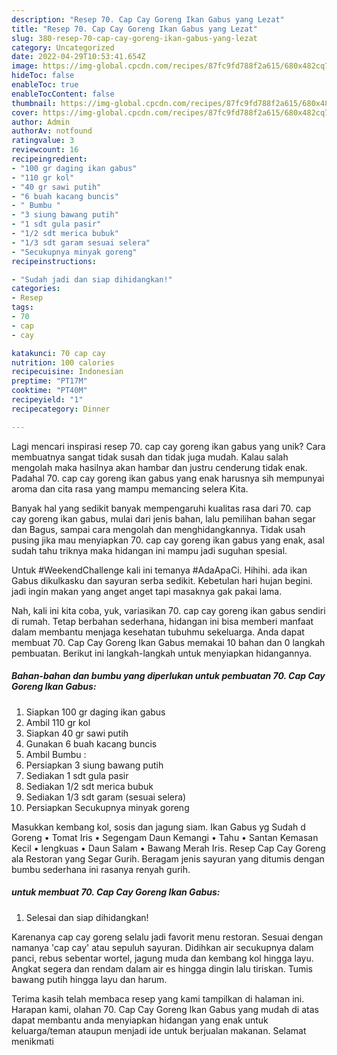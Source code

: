 ```yaml
---
description: "Resep 70. Cap Cay Goreng Ikan Gabus yang Lezat"
title: "Resep 70. Cap Cay Goreng Ikan Gabus yang Lezat"
slug: 380-resep-70-cap-cay-goreng-ikan-gabus-yang-lezat
category: Uncategorized
date: 2022-04-29T10:53:41.654Z
image: https://img-global.cpcdn.com/recipes/87fc9fd788f2a615/680x482cq70/70-cap-cay-goreng-ikan-gabus-foto-resep-utama.jpg
hideToc: false
enableToc: true
enableTocContent: false
thumbnail: https://img-global.cpcdn.com/recipes/87fc9fd788f2a615/680x482cq70/70-cap-cay-goreng-ikan-gabus-foto-resep-utama.jpg
cover: https://img-global.cpcdn.com/recipes/87fc9fd788f2a615/680x482cq70/70-cap-cay-goreng-ikan-gabus-foto-resep-utama.jpg
author: Admin
authorAv: notfound
ratingvalue: 3
reviewcount: 16
recipeingredient:
- "100 gr daging ikan gabus"
- "110 gr kol"
- "40 gr sawi putih"
- "6 buah kacang buncis"
- " Bumbu "
- "3 siung bawang putih"
- "1 sdt gula pasir"
- "1/2 sdt merica bubuk"
- "1/3 sdt garam sesuai selera"
- "Secukupnya minyak goreng"
recipeinstructions:

- "Sudah jadi dan siap dihidangkan!"
categories:
- Resep
tags:
- 70
- cap
- cay

katakunci: 70 cap cay 
nutrition: 100 calories
recipecuisine: Indonesian
preptime: "PT17M"
cooktime: "PT40M"
recipeyield: "1"
recipecategory: Dinner

---
```





Lagi mencari inspirasi resep 70. cap cay goreng ikan gabus yang unik? Cara membuatnya sangat tidak susah dan tidak juga mudah. Kalau salah mengolah maka hasilnya akan hambar dan justru cenderung tidak enak. Padahal 70. cap cay goreng ikan gabus yang enak harusnya sih mempunyai aroma dan cita rasa yang mampu memancing selera Kita.





Banyak hal yang sedikit banyak mempengaruhi kualitas rasa dari 70. cap cay goreng ikan gabus, mulai dari jenis bahan, lalu pemilihan bahan segar dan Bagus, sampai cara mengolah dan menghidangkannya. Tidak usah pusing jika mau menyiapkan 70. cap cay goreng ikan gabus yang enak,      asal sudah tahu triknya maka hidangan ini mampu jadi suguhan spesial.














Untuk #WeekendChallenge kali ini temanya #AdaApaCi. Hihihi. ada ikan Gabus dikulkasku dan sayuran serba sedikit. Kebetulan hari hujan begini. jadi ingin makan yang anget anget tapi masaknya gak pakai lama.






Nah, kali ini kita coba, yuk, variasikan 70. cap cay goreng ikan gabus sendiri di rumah. Tetap berbahan sederhana, hidangan ini bisa memberi manfaat dalam membantu menjaga kesehatan tubuhmu sekeluarga. Anda dapat membuat 70. Cap Cay Goreng Ikan Gabus memakai 10 bahan dan 0 langkah pembuatan. Berikut ini langkah-langkah untuk menyiapkan hidangannya.

<!--inarticleads1-->

##### Bahan-bahan dan bumbu yang diperlukan untuk pembuatan 70. Cap Cay Goreng Ikan Gabus:

1. Siapkan 100 gr daging ikan gabus
1. Ambil 110 gr kol
1. Siapkan 40 gr sawi putih
1. Gunakan 6 buah kacang buncis
1. Ambil  Bumbu :
1. Persiapkan 3 siung bawang putih
1. Sediakan 1 sdt gula pasir
1. Sediakan 1/2 sdt merica bubuk
1. Sediakan 1/3 sdt garam (sesuai selera)
1. Persiapkan Secukupnya minyak goreng


Masukkan kembang kol, sosis dan jagung siam. Ikan Gabus yg Sudah d Goreng • Tomat Iris • Segengam Daun Kemangi • Tahu • Santan Kemasan Kecil • lengkuas • Daun Salam • Bawang Merah Iris. Resep Cap Cay Goreng ala Restoran yang Segar Gurih. Beragam jenis sayuran yang ditumis dengan bumbu sederhana ini rasanya renyah gurih. 

<!--inarticleads2-->

#####  untuk membuat 70. Cap Cay Goreng Ikan Gabus:


1. Selesai dan siap dihidangkan!

Karenanya cap cay goreng selalu jadi favorit menu restoran. Sesuai dengan namanya &#39;cap cay&#39; atau sepuluh sayuran. Didihkan air secukupnya dalam panci, rebus sebentar wortel, jagung muda dan kembang kol hingga layu. Angkat segera dan rendam dalam air es hingga dingin lalu tiriskan. Tumis bawang putih hingga layu dan harum. 

Terima kasih telah membaca resep yang kami tampilkan di halaman ini. Harapan kami, olahan 70. Cap Cay Goreng Ikan Gabus yang mudah di atas dapat membantu anda menyiapkan hidangan yang enak untuk keluarga/teman ataupun menjadi ide untuk berjualan makanan. Selamat menikmati
